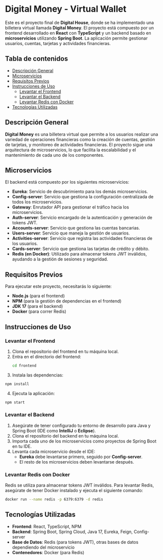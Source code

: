 # Digital Money - Virtual Wallet

Este es el proyecto final de **Digital House**, donde se ha implementado una billetera virtual llamada **Digital Money**. El proyecto está compuesto por un frontend desarrollado en **React** con **TypeScript** y un backend basado en **microservicios** utilizando **Spring Boot**. La aplicación permite gestionar usuarios, cuentas, tarjetas y actividades financieras.

## Tabla de contenidos

- [Descripción General](#descripción-general)
- [Microservicios](#microservicios)
- [Requisitos Previos](#requisitos-previos)
- [Instrucciones de Uso](#instrucciones-de-uso)
  - [Levantar el Frontend](#levantar-el-frontend)
  - [Levantar el Backend](#levantar-el-backend)
  - [Levantar Redis con Docker](#levantar-redis-con-docker)
- [Tecnologías Utilizadas](#tecnologías-utilizadas)

## Descripción General

**Digital Money** es una billetera virtual que permite a los usuarios realizar una variedad de operaciones financieras como la creación de cuentas, gestión de tarjetas, y monitoreo de actividades financieras. El proyecto sigue una arquitectura de microservicios, lo que facilita la escalabilidad y el mantenimiento de cada uno de los componentes.

## Microservicios

El backend está compuesto por los siguientes microservicios:

- **Eureka**: Servicio de descubrimiento para los demás microservicios.
- **Config-server**: Servicio que gestiona la configuración centralizada de todos los microservicios.
- **Gateway**: Enrutador API para gestionar el tráfico hacia los microservicios.
- **Auth-server**: Servicio encargado de la autenticación y generación de tokens JWT.
- **Accounts-server**: Servicio que gestiona las cuentas bancarias.
- **Users-server**: Servicio que maneja la gestión de usuarios.
- **Activities-server**: Servicio que registra las actividades financieras de los usuarios.
- **Cards-server**: Servicio que gestiona las tarjetas de crédito y débito.
- **Redis (en Docker)**: Utilizado para almacenar tokens JWT inválidos, ayudando a la gestión de sesiones y seguridad.

## Requisitos Previos

Para ejecutar este proyecto, necesitarás lo siguiente:

- **Node.js** (para el frontend)
- **NPM** (para la gestión de dependencias en el frontend)
- **JDK 17** (para el backend)
- **Docker** (para correr Redis)

## Instrucciones de Uso

### Levantar el Frontend

1. Clona el repositorio del frontend en tu máquina local.
2. Entra en el directorio del frontend:
   ```bash
   cd frontend
   ```
3. Instala las dependencias:
  ```bash
  npm install
  ```
4. Ejecuta la aplicación:
  ```bash
  npm start
  ```
### Levantar el Backend

1. Asegúrate de tener configurado tu entorno de desarrollo para Java y Spring Boot (IDE como **IntelliJ** o **Eclipse**).
2. Clona el repositorio del backend en tu máquina local.
3. Importa cada uno de los microservicios como proyectos de Spring Boot en tu IDE.
4. Levanta cada microservicio desde el IDE:
   - **Eureka** debe levantarse primero, seguido por **Config-server**.
   - El resto de los microservicios deben levantarse después.

### Levantar Redis con Docker

Redis se utiliza para almacenar tokens JWT inválidos. Para levantar Redis, asegúrate de tener Docker instalado y ejecuta el siguiente comando:

```bash
docker run --name redis -p 6379:6379 -d redis
```
## Tecnologías Utilizadas

- **Frontend**: React, TypeScript, NPM
- **Backend**: Spring Boot, Spring Cloud, Java 17, Eureka, Feign, Config-server
- **Base de Datos**: Redis (para tokens JWT), otras bases de datos dependiendo del microservicio
- **Contenedores**: Docker (para Redis)

